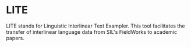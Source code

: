 # LITE
LITE stands for Linguistic Interlinear Text Exampler. This tool facilitates the transfer of interlinear language data from SIL's FieldWorks to academic papers.
